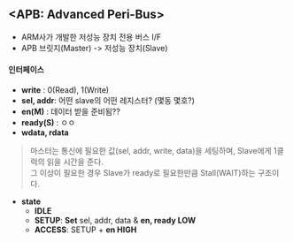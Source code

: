 ## <APB: Advanced Peri-Bus>
* ARM사가 개발한 저성능 장치 전용 버스 I/F
* APB 브릿지(Master) -> 저성능 장치(Slave)
  
#### 인터페이스
* __write__    : 0(Read), 1(Write)
* __sel, addr__: 어떤 slave의 어떤 레지스터? (몇동 몇호?)
* __en(M)__       : 데이터 받을 준비됨??
* __ready(S)__    : ㅇㅇ 
* __wdata, rdata__
> 마스터는 통신에 필요한 값(sel, addr, write, data)을 세팅하며, Slave에게 1클럭의 읽을 시간을 준다. <br>
> 그 이상이 필요한 경우 Slave가 ready로 필요한만큼 Stall(WAIT)하는 구조이다.
* __state__
	* __IDLE__
 	* __SETUP__: __Set__ sel, addr, data & __en, ready LOW__
	* __ACCESS__: SETUP + __en HIGH__

